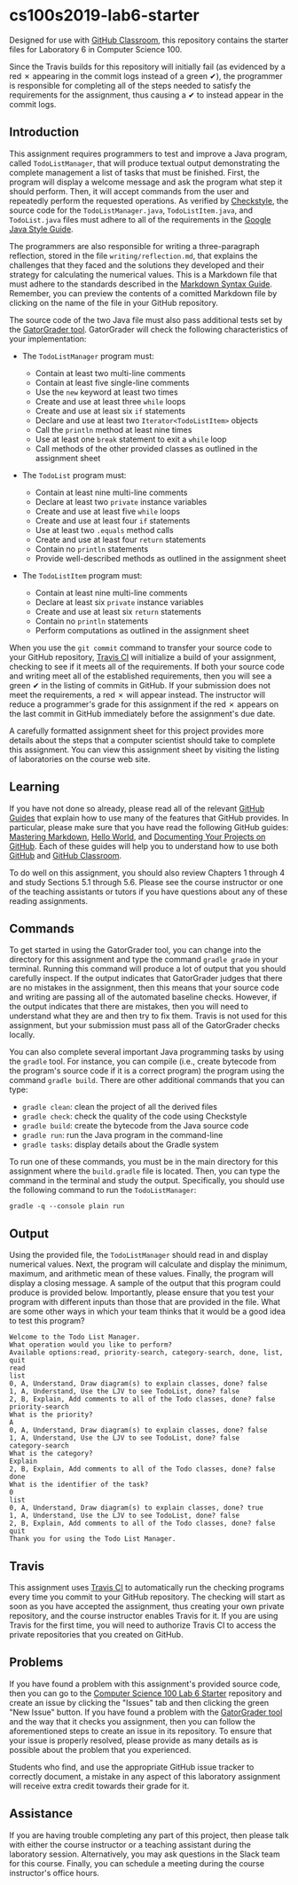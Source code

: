 
# cs100s2019-lab6-starter

Designed for use with [GitHub Classroom](https://classroom.github.com/), this
repository contains the starter files for Laboratory 6 in Computer Science 100.

Since the Travis builds for this repository will initially fail (as evidenced by
a red &#x2717; appearing in the commit logs instead of a green &#x2714;), the
programmer is responsible for completing all of the steps needed to satisfy the
requirements for the assignment, thus causing a &#x2714; to instead appear in
the commit logs.


## Introduction

This assignment requires programmers to test and improve a Java program, called
`TodoListManager`, that will produce textual output demonstrating the complete
management a list of tasks that must be finished. First, the program will
display a welcome message and ask the program what step it should perform. Then,
it will accept commands from the user and repeatedly perform the requested
operations. As verified by
[Checkstyle](https://github.com/checkstyle/checkstyle), the source code for the
`TodoListManager.java`, `TodoListItem.java`, and `TodoList.java` files must
adhere to all of the requirements in the [Google Java Style
Guide](https://google.github.io/styleguide/javaguide.html).

The programmers are also responsible for writing a three-paragraph reflection,
stored in the file `writing/reflection.md`, that explains the challenges that
they faced and the solutions they developed and their strategy for calculating
the numerical values. This is a Markdown file that must adhere to the standards
described in the [Markdown Syntax
Guide](https://guides.github.com/features/mastering-markdown/). Remember, you
can preview the contents of a comitted Markdown file by clicking on the name of
the file in your GitHub repository.

The source code of the two Java file must also pass additional tests set by the
[GatorGrader tool](https://github.com/GatorEducator/gatorgrader). GatorGrader will
check the following characteristics of your implementation:

* The `TodoListManager` program must:
  * Contain at least two multi-line comments
  * Contain at least five single-line comments
  * Use the `new` keyword at least two times
  * Create and use at least three `while` loops
  * Create and use at least six `if` statements
  * Declare and use at least two `Iterator<TodoListItem>` objects
  * Call the `println` method at least nine times
  * Use at least one `break` statement to exit a `while` loop
  * Call methods of the other provided classes as outlined in the assignment sheet

* The `TodoList` program must:
  * Contain at least nine multi-line comments
  * Declare at least two `private` instance variables
  * Create and use at least five `while` loops
  * Create and use at least four `if` statements
  * Use at least two `.equals` method calls
  * Create and use at least four `return` statements
  * Contain no `println` statements
  * Provide well-described methods as outlined in the assignment sheet

* The `TodoListItem` program must:
  * Contain at least nine multi-line comments
  * Declare at least six `private` instance variables
  * Create and use at least six `return` statements
  * Contain no `println` statements
  * Perform computations as outlined in the assignment sheet

When you use the `git commit` command to transfer your source code to your
GitHub repository, [Travis CI](https://travis-ci.com/) will initialize a build
of your assignment, checking to see if it meets all of the requirements. If both
your source code and writing meet all of the established requirements, then you
will see a green &#x2714; in the listing of commits in GitHub. If your
submission does not meet the requirements, a red &#x2717; will appear instead.
The instructor will reduce a programmer's grade for this assignment if the red
&#x2717; appears on the last commit in GitHub immediately before the
assignment's due date.

A carefully formatted assignment sheet for this project provides more details
about the steps that a computer scientist should take to complete this
assignment. You can view this assignment sheet by visiting the listing of
laboratories on the course web site.

## Learning

If you have not done so already, please read all of the relevant [GitHub
Guides](https://guides.github.com/) that explain how to use many of the features
that GitHub provides. In particular, please make sure that you have read the
following GitHub guides: [Mastering
Markdown](https://guides.github.com/features/mastering-markdown/), [Hello
World](https://guides.github.com/activities/hello-world/), and [Documenting Your
Projects on GitHub](https://guides.github.com/features/wikis/). Each of these
guides will help you to understand how to use both [GitHub](http://github.com) and
[GitHub Classroom](https://classroom.github.com/).

To do well on this assignment, you should also review Chapters 1 through 4 and
study Sections 5.1 through 5.6. Please see the course instructor or one of the
teaching assistants or tutors if you have questions about any of these reading
assignments.

## Commands

To get started in using the GatorGrader tool, you can change into the directory
for this assignment and type the command `gradle grade` in your terminal.
Running this command will produce a lot of output that you should carefully
inspect. If the output indicates that GatorGrader judges that there are no
mistakes in the assignment, then this means that your source code and writing
are passing all of the automated baseline checks. However, if the output
indicates that there are mistakes, then you will need to understand what they
are and then try to fix them. Travis is not used for this assignment, but
your submission must pass all of the GatorGrader checks locally.

You can also complete several important Java programming tasks by using the
`gradle` tool. For instance, you can compile (i.e., create bytecode from the
program's source code if it is a correct program) the program using the command
`gradle build`. There are other additional commands that you can type:

- `gradle clean`: clean the project of all the derived files
- `gradle check`: check the quality of the code using Checkstyle
- `gradle build`: create the bytecode from the Java source code
- `gradle run`: run the Java program in the command-line
- `gradle tasks`: display details about the Gradle system

To run one of these commands, you must be in the main  directory
for this assignment where the `build.gradle` file is located. Then, you can type
the command in the terminal and study the output. Specifically, you should use the
following command to run the `TodoListManager`:

```
gradle -q --console plain run
```

## Output

Using the provided file, the `TodoListManager` should read in and display
numerical values. Next, the program will calculate and display the minimum,
maximum, and arithmetic mean of these values. Finally, the program will display
a closing message. A sample of the output that this program could produce is
provided below. Importantly, please ensure that you test your program with
different inputs than those that are provided in the file. What are some other
ways in which your team thinks that it would be a good idea to test this
program?

```
Welcome to the Todo List Manager.
What operation would you like to perform?
Available options:read, priority-search, category-search, done, list, quit
read
list
0, A, Understand, Draw diagram(s) to explain classes, done? false
1, A, Understand, Use the LJV to see TodoList, done? false
2, B, Explain, Add comments to all of the Todo classes, done? false
priority-search
What is the priority?
A
0, A, Understand, Draw diagram(s) to explain classes, done? false
1, A, Understand, Use the LJV to see TodoList, done? false
category-search
What is the category?
Explain
2, B, Explain, Add comments to all of the Todo classes, done? false
done
What is the identifier of the task?
0
list
0, A, Understand, Draw diagram(s) to explain classes, done? true
1, A, Understand, Use the LJV to see TodoList, done? false
2, B, Explain, Add comments to all of the Todo classes, done? false
quit
Thank you for using the Todo List Manager.
```

## Travis

This assignment uses [Travis CI](https://travis-ci.com/) to automatically run
the checking programs every time you commit to your GitHub repository. The
checking will start as soon as you have accepted the assignment, thus creating
your own private repository, and the course instructor enables Travis for it. If
you are using Travis for the first time, you will need to authorize Travis CI to
access the private repositories that you created on GitHub.

## Problems

If you have found a problem with this assignment's provided source code, then
you can go to the [Computer Science 100 Lab 6
Starter](https://github.com/Allegheny-Computer-Science-100-S2019/lab06-starter)
repository and create an issue by clicking the "Issues" tab and then clicking
the green "New Issue" button. If you have found a problem with the
[GatorGrader tool](https://github.com/GatorEducator/gatorgrader) and the way that it checks you
assignment, then you can follow the aforementioned steps to create an issue in
its repository. To ensure that your issue is properly resolved, please provide
as many details as is possible about the problem that you experienced.

Students who find, and use the appropriate GitHub issue tracker to correctly
document, a mistake in any aspect of this laboratory assignment will receive
 extra credit towards their grade for it.

## Assistance

If you are having trouble completing any part of this project, then please talk
with either the course instructor or a teaching assistant during the laboratory
session. Alternatively, you may ask questions in the Slack team for this
course. Finally, you can schedule a meeting during the course instructor's
office hours.
